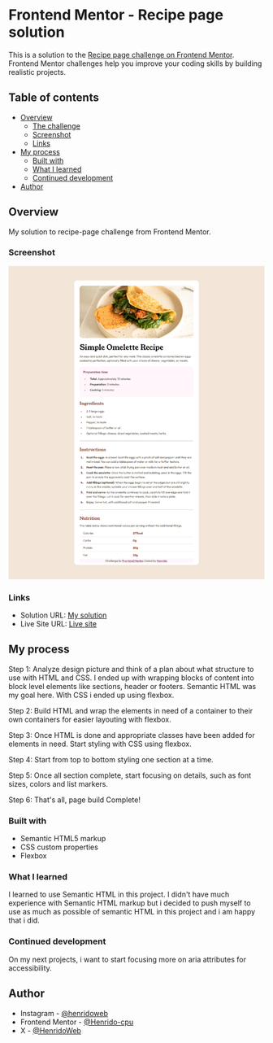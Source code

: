 # Frontend Mentor - Recipe page solution

This is a solution to the [Recipe page challenge on Frontend Mentor](https://www.frontendmentor.io/challenges/recipe-page-KiTsR8QQKm). Frontend Mentor challenges help you improve your coding skills by building realistic projects. 

## Table of contents

- [Overview](#overview)
  - [The challenge](#the-challenge)
  - [Screenshot](#screenshot)
  - [Links](#links)
- [My process](#my-process)
  - [Built with](#built-with)
  - [What I learned](#what-i-learned)
  - [Continued development](#continued-development)
- [Author](#author)

## Overview

My solution to recipe-page challenge from Frontend Mentor.


### Screenshot

![](./assets/images/127.0.0.1_5500_index.html.png)



### Links

- Solution URL: [My solution](https://your-solution-url.com)
- Live Site URL: [Live site](https://henrido-cpu.github.io/recipe-page/)

## My process

Step 1: Analyze design picture and think of a plan about what structure to use with HTML and CSS. I ended up with wrapping blocks of content into block level elements like sections, header or footers. Semantic HTML was my goal here. With CSS i ended up using flexbox.

Step 2: Build HTML and wrap the elements in need of a container to their own containers for easier layouting with flexbox. 

Step 3: Once HTML is done and appropriate classes have been added for elements in need. Start styling with CSS using flexbox.

Step 4: Start from top to bottom styling one section at a time.

Step 5: Once all section complete, start focusing on details, such as font sizes, colors and list markers.

Step 6: 
That's all, page build Complete!


### Built with

- Semantic HTML5 markup
- CSS custom properties
- Flexbox



### What I learned

I learned to use Semantic HTML in this project. I didn't have much experience with Semantic HTML markup but i decided to push myself to use as much as possible of semantic HTML in this project and i am happy that i did.



### Continued development

On my next projects, i want to start focusing more on aria attributes for accessibility.




## Author

- Instagram - [@henridoweb](https://www.instagram.com/henridoweb/)
- Frontend Mentor - [@Henrido-cpu](https://www.frontendmentor.io/profile/Henrido-cpu)
- X - [@HenridoWeb](https://x.com/HenridoWeb)